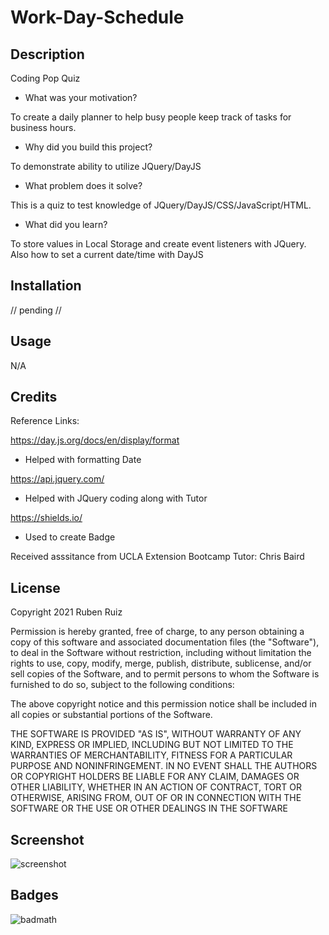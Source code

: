 # Work-Day-Schedule

## Description

Coding Pop Quiz

- What was your motivation?

To create a daily planner to help busy people keep track of tasks for business hours. 

- Why did you build this project? 

To demonstrate ability to utilize JQuery/DayJS

- What problem does it solve?

This is a quiz to test knowledge of JQuery/DayJS/CSS/JavaScript/HTML.

- What did you learn?

To store values in Local Storage and create event listeners with JQuery. Also how to set a current date/time with DayJS

## Installation

// pending //

## Usage

N/A

## Credits

Reference Links:

https://day.js.org/docs/en/display/format
- Helped with formatting Date

https://api.jquery.com/
- Helped with JQuery coding along with Tutor

https://shields.io/
- Used to create Badge

Received asssitance from UCLA Extension Bootcamp Tutor: Chris Baird


## License

Copyright 2021 Ruben Ruiz 

Permission is hereby granted, free of charge, to any person obtaining a copy of this software and associated documentation files (the "Software"), to deal in the Software without restriction, including without limitation the rights to use, copy, modify, merge, publish, distribute, sublicense, and/or sell copies of the Software, and to permit persons to whom the Software is furnished to do so, subject to the following conditions:  
    
The above copyright notice and this permission notice shall be included in all copies or substantial portions of the Software. 
    
THE SOFTWARE IS PROVIDED "AS IS", WITHOUT WARRANTY OF ANY KIND, EXPRESS OR IMPLIED, INCLUDING BUT NOT LIMITED TO THE WARRANTIES OF MERCHANTABILITY, FITNESS FOR A PARTICULAR PURPOSE AND NONINFRINGEMENT. IN NO EVENT SHALL THE AUTHORS OR COPYRIGHT HOLDERS BE LIABLE FOR ANY CLAIM, DAMAGES OR OTHER LIABILITY, WHETHER IN AN ACTION OF CONTRACT, TORT OR OTHERWISE, ARISING FROM, OUT OF OR IN CONNECTION WITH THE SOFTWARE OR THE USE OR OTHER DEALINGS IN THE SOFTWARE

## Screenshot

![screenshot](/assets/screenshot.png)

## Badges

![badmath](https://img.shields.io/badge/Work--Day-Scheduler-orange)